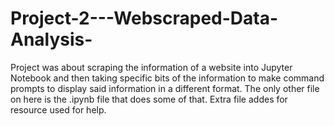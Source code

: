 # Project-2---Webscraped-Data-Analysis-
Project was about scraping the information of a website into Jupyter Notebook and then taking specific bits of the information to make command prompts to display said information in a different format.
The only other file on here is the .ipynb file that does some of that.
Extra file addes for resource used for help.
